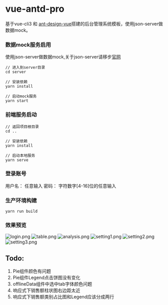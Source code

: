 # vue-antd-pro
基于vue-cli3 和 [ant-design-vue](https://vue.ant.design/docs/vue/introduce/)搭建的后台管理系统模板，使用json-server做数据mock。

### 数据mock服务启用
使用json-server做数据mock,关于json-server请移步[官网](https://github.com/typicode/json-server)
```
// 进入到server目录
cd server

// 安装依赖
yarn install

// 启动mock服务
yarn start
```


### 前端服务启动
```
// 返回项目根目录
cd ..

// 安装依赖
yarn install

// 启动本地服务
yarn serve
```

### 登录账号
用户名： 任意输入
密码： 字符数字[4-16]位的任意输入

### 生产环境构建
```
yarn run build
```

### 效果预览
![login.png](https://upload-images.jianshu.io/upload_images/1918644-b25648a03fb53583.png?imageMogr2/auto-orient/strip%7CimageView2/2/w/1240)
![table.png](https://upload-images.jianshu.io/upload_images/1918644-af6a0349ccedba08.png?imageMogr2/auto-orient/strip%7CimageView2/2/w/1240)
![analysis.png](https://upload-images.jianshu.io/upload_images/1918644-52e3b8100691eaf9.png?imageMogr2/auto-orient/strip%7CimageView2/2/w/1240)
![setting1.png](https://upload-images.jianshu.io/upload_images/1918644-7a0d2234517ab788.png?imageMogr2/auto-orient/strip%7CimageView2/2/w/1240)
![setting2.png](https://upload-images.jianshu.io/upload_images/1918644-d460e843cb86ab41.png?imageMogr2/auto-orient/strip%7CimageView2/2/w/1240)
![setting3.png](https://upload-images.jianshu.io/upload_images/1918644-2f29223b39adb363.png?imageMogr2/auto-orient/strip%7CimageView2/2/w/1240)

##  Todo:
1.  Pie组件颜色有问题
2.  Pie组件Legend点击饼图没有变化
3.  offlineData组件中选中tab字体颜色问题
4.  响应式下销售额柱状图右边距太近
5.  响应式下销售额类别占比图和Legend应该分成两行
